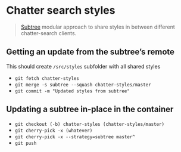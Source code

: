 # Chatter search styles

> [Subtree](https://medium.com/@porteneuve/mastering-git-subtrees-943d29a798ec#.mplu0dq3y) modular approach to share styles in between different chatter-search clients.

## Getting an update from the subtree’s remote

This should create `/src/styles` subfolder with all shared styles

- `git fetch chatter-styles`
- `git merge -s subtree --squash chatter-styles/master`
- `git commit -m "Updated styles from subtree"`


## Updating a subtree in-place in the container

- `git checkout (-b) chatter-styles (chatter-styles/master)`
- `git cherry-pick -x (whatever)`
- `git cherry-pick -x --strategy=subtree master^`
- `git push`